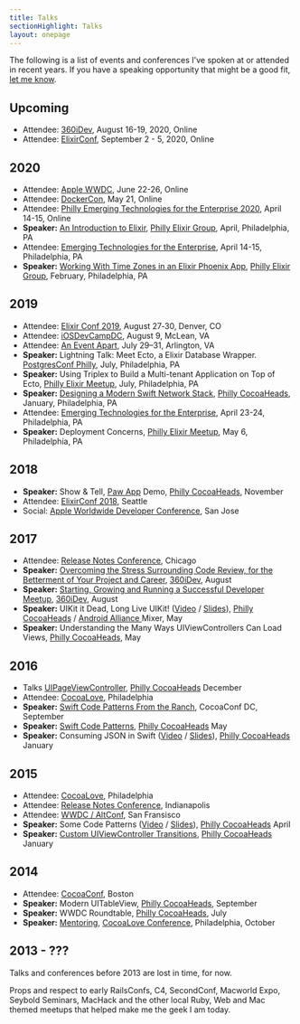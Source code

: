 ```yaml
---
title: Talks
sectionHighlight: Talks
layout: onepage
---
```


The following is a list of events and conferences I've spoken at or attended in recent years. If you have a speaking opportunity that might be a good fit, [let me know](/contact).

## Upcoming

* Attendee: [360iDev](https://360idev.com/), August 16-19, 2020, Online
* Attendee: [ElixirConf](https://elixirconf.com), September 2 - 5, 2020, Online

## 2020

* Attendee: [Apple WWDC](https://developer.apple.com/wwdc20/), June 22-26, Online
* Attendee: [DockerCon](https://www.thecube.net/dockercon-2020), May 21, Online
* Attendee: [Philly Emerging Technologies for the Enterprise 2020](https://2020.phillyemergingtech.com/), April 14-15, Online
* **Speaker:** [An Introduction to Elixir](/posts/2020/4/video-an-introduction-to-elixir/), [Philly Elixir Group](https://www.meetup.com/Philly-Elixir-Meetup/), April, Philadelphia, PA
* Attendee: [Emerging Technologies
for the Enterprise](https://phillyemergingtech.com/), April 14-15, Philadelphia, PA
* **Speaker:** [Working With Time Zones in an Elixir Phoenix App](/posts/2020/3/working-with-time-zones-in-an-elixir-phoenix-app/), [Philly Elixir Group](https://www.meetup.com/Philly-Elixir-Meetup/), February, Philadelphia, PA


## 2019

* Attendee: [Elixir Conf 2019](https://elixirconf.com/), August 27‑30, Denver, CO
* Attendee: [iOSDevCampDC](https://www.iosdevcampdc.com/), August 9, McLean, VA
* Attendee: [An Event Apart](https://aneventapart.com/event/washington-dc-2019), July 29–31, Arlington, VA
* **Speaker:** Lightning Talk: Meet Ecto, a Elixir Database Wrapper. [PostgresConf Philly](https://postgresconf.org/conferences/Philly2019/schedule/events), July, Philadelphia, PA
* **Speaker:** Using Triplex to Build a Multi-tenant Application on Top of Ecto, [Philly Elixir Meetup](https://www.meetup.com/Philly-Elixir-Meetup/), July, Philadelphia, PA
* **Speaker:** [Designing a Modern Swift Network Stack](/posts/2019/1/designing-a-modern-swift-network-stack-video-and-slides/), [Philly CocoaHeads](http://phillycocoa.org/), January, Philadelphia, PA
* Attendee: [Emerging Technologies for the Enterprise](https://2019.phillyemergingtech.com/), April 23-24, Philadelphia, PA
* **Speaker:** Deployment Concerns, [Philly Elixir Meetup](https://www.meetup.com/Philly-Elixir-Meetup/), May 6, Philadelphia, PA

## 2018

* **Speaker:** Show & Tell, [Paw App](https://paw.cloud/) Demo, [Philly CocoaHeads](http://phillycocoa.org/), November 
* Attendee: [ElixirConf 2018](https://elixirconf.com), Seattle
* Social: [Apple Worldwide Developer Conference](https://developer.apple.com/wwdc/), San Jose

## 2017

* Attendee: [Release Notes Conference](https://2017.releasenotes.tv/), Chicago
* **Speaker:** [Overcoming the Stress Surrounding Code Review, for the Betterment of Your Project and Career](https://speakerdeck.com/zorn/overcoming-the-stress-surrounding-code-review-for-the-betterment-of-your-project-and-career), [360iDev](https://360idev.com/), August
* **Speaker:** [Starting, Growing and Running a Successful Developer Meetup](https://speakerdeck.com/zorn/starting-running-and-growing-a-successful-developer-meetup), [360iDev](https://360idev.com/), August
* **Speaker:** UIKit it Dead, Long Live UIKit! ([Video](https://vimeo.com/216539655) / [Slides](https://speakerdeck.com/zorn/uikit-it-dead-long-live-uikit)), [Philly CocoaHeads](http://phillycocoa.org) / [Android Alliance ](https://www.meetup.com/GDGPhilly/) Mixer, May
* **Speaker:** Understanding the Many Ways UIViewControllers Can Load Views, [Philly CocoaHeads](http://phillycocoa.org), May

## 2016

* Talks [UIPageViewController](https://speakerdeck.com/zorn/uipageviewcontroller), [Philly CocoaHeads](http://phillycocoa.org) December
* Attendee: [CocoaLove](http://cocoalove.org/), Philadelphia
* **Speaker:** [Swift Code Patterns From the Ranch](https://speakerdeck.com/zorn/swift-code-patterns-from-the-ranch), CocoaConf DC, September
* **Speaker:** [Swift Code Patterns](https://speakerdeck.com/zorn/swift-code-patterns), [Philly CocoaHeads](http://phillycocoa.org) May
* **Speaker:** Consuming JSON in Swift ([Video](https://www.youtube.com/watch?v=V7oRe5HrT9c) / [Slides](https://speakerdeck.com/zorn/consuming-json-in-swift)), [Philly CocoaHeads](http://phillycocoa.org) January 

## 2015 

* Attendee: [CocoaLove](http://2015.cocoalove.org/), Philadelphia
* Attendee: [Release Notes Conference](https://2015.releasenotes.tv/), Indianapolis
* Attendee: [WWDC / AltConf](http://mikezornek.com/posts/2015/6/wwdc-events-and-links/), San Fransisco
* **Speaker:** Some Code Patterns ([Video](https://www.youtube.com/watch?v=i1LSmbNhcaM) / [Slides](https://speakerdeck.com/zorn/some-code-patterns)), [Philly CocoaHeads](http://phillycocoa.org) April
* **Speaker:** [Custom UIViewController Transitions](https://speakerdeck.com/zorn/custom-uiviewcontroller-transitions), [Philly CocoaHeads](http://phillycocoa.org) January

## 2014

* Attendee: [CocoaConf](http://mikezornek.com/posts/2014/11/cocoaconf-boston-2014-recap/), Boston
* **Speaker:** Modern UITableView, [Philly CocoaHeads](http://phillycocoa.org), September
* **Speaker:** WWDC Roundtable, [Philly CocoaHeads](http://phillycocoa.org), July
* **Speaker:** [Mentoring](https://vimeo.com/channels/cocoalove2014), [CocoaLove Conference](http://2014.cocoalove.org/), Philadelphia, October

## 2013 - ???

Talks and conferences before 2013 are lost in time, for now. 

Props and respect to early RailsConfs, C4, SecondConf, Macworld Expo, Seybold Seminars, MacHack and the other local Ruby, Web and Mac themed meetups that helped make me the geek I am today.
